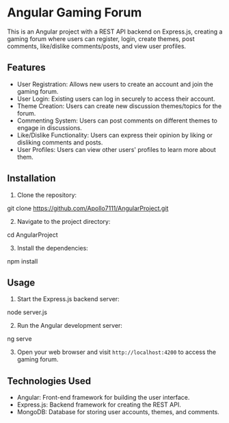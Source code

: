# Angular Gaming Forum

This is an Angular project with a REST API backend on Express.js, creating a gaming forum where users can register, login, create themes, post comments, like/dislike comments/posts, and view user profiles.

## Features

- User Registration: Allows new users to create an account and join the gaming forum.
- User Login: Existing users can log in securely to access their account.
- Theme Creation: Users can create new discussion themes/topics for the forum.
- Commenting System: Users can post comments on different themes to engage in discussions.
- Like/Dislike Functionality: Users can express their opinion by liking or disliking comments and posts.
- User Profiles: Users can view other users' profiles to learn more about them.

## Installation

1. Clone the repository:

git clone https://github.com/Apollo7111/AngularProject.git

2. Navigate to the project directory:

cd AngularProject

3. Install the dependencies:

npm install

## Usage

1. Start the Express.js backend server:

node server.js


2. Run the Angular development server:

ng serve


3. Open your web browser and visit `http://localhost:4200` to access the gaming forum.

## Technologies Used

- Angular: Front-end framework for building the user interface.
- Express.js: Backend framework for creating the REST API.
- MongoDB: Database for storing user accounts, themes, and comments.
